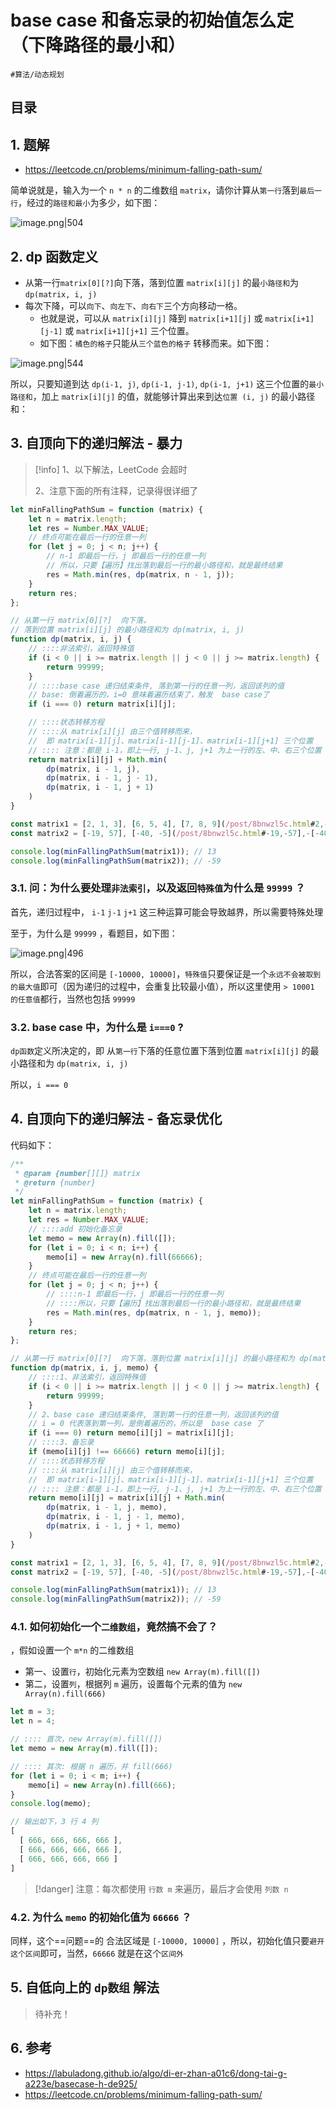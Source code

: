 
# base case 和备忘录的初始值怎么定（下降路径的最小和）


`#算法/动态规划` 


## 目录
<!-- toc -->
 ## 1. 题解 

- https://leetcode.cn/problems/minimum-falling-path-sum/

简单说就是，输入为一个 `n * n` 的二维数组 `matrix`，请你计算从`第一行`落到`最后一行`，经过的`路径和最小`为多少，如下图：

![image.png|504](https://832-1310531898.cos.ap-beijing.myqcloud.com/7fbfb0c72dfb093f3c028ac1d41924d2.png)

## 2. dp 函数定义

- 从第一行`matrix[0][?]`向下落，落到位置 `matrix[i][j]` 的最`小路径和`为 `dp(matrix, i, j)`
- 每次下降，可以`向下`、`向左下`、`向右下`三个方向移动一格。
	- 也就是说，可以从 `matrix[i][j]` 降到 `matrix[i+1][j]` 或 `matrix[i+1][j-1]` 或 `matrix[i+1][j+1]` 三个位置。
	- 如下图：`橘色的格子`只能从`三个蓝色的格子` 转移而来。如下图：

![image.png|544](https://832-1310531898.cos.ap-beijing.myqcloud.com/736082a26402922ebd21bf34f8136d34.png)

所以，只要知道到达 `dp(i-1, j)`, `dp(i-1, j-1)`, `dp(i-1, j+1)` 这三个位置的`最小路径和`，加上 `matrix[i][j]` 的值，就能够计算出来到达`位置 (i, j)` 的最小路径和：

## 3. 自顶向下的递归解法 - 暴力

> [!info]
> 1、以下解法，LeetCode 会超时
> 
> 2、注意下面的所有注释，记录得很详细了

```javascript
let minFallingPathSum = function (matrix) {
    let n = matrix.length;
    let res = Number.MAX_VALUE;
    // 终点可能在最后一行的任意一列
    for (let j = 0; j < n; j++) {
        // n-1 即最后一行，j 即最后一行的任意一列
        // 所以，只要【遍历】找出落到最后一行的最小路径和，就是最终结果
        res = Math.min(res, dp(matrix, n - 1, j));
    }
    return res;
};

// 从第一行 matrix[0][?]  向下落，
// 落到位置 matrix[i][j] 的最小路径和为 dp(matrix, i, j)
function dp(matrix, i, j) {
    // ::::非法索引，返回特殊值
    if (i < 0 || i >= matrix.length || j < 0 || j >= matrix.length) {
        return 99999;
    }
    // ::::base case 递归结束条件, 落到第一行的任意一列，返回该列的值
    // base: 倒着遍历的，i=0 意味着遍历结束了，触发  base case了
    if (i === 0) return matrix[i][j];

    // ::::状态转移方程
    // ::::从 matrix[i][j] 由三个值转移而来，
    //  即 matrix[i-1][j]、matrix[i-1][j-1]、matrix[i-1][j+1] 三个位置
    // :::: 注意：都是 i-1，即上一行, j-1、j, j+1 为上一行的左、中、右三个位置
    return matrix[i][j] + Math.min(
        dp(matrix, i - 1, j),
        dp(matrix, i - 1, j - 1),
        dp(matrix, i - 1, j + 1)
    )
}

const matrix1 = [2, 1, 3], [6, 5, 4], [7, 8, 9](/post/8bnwzl5c.html#2,-1,-3],-[6,-5,-4],-[7,-8,-9);
const matrix2 = [-19, 57], [-40, -5](/post/8bnwzl5c.html#-19,-57],-[-40,--5);

console.log(minFallingPathSum(matrix1)); // 13
console.log(minFallingPathSum(matrix2)); // -59

```

### 3.1. 问：为什么要处理`非法索引`，以及返回`特殊值`为什么是 `99999` ？ 

首先，递归过程中， `i-1`  `j-1`  `j+1` 这三种运算可能会导致越界，所以需要特殊处理

至于，为什么是 `99999` ，看题目，如下图：

![image.png|496](https://832-1310531898.cos.ap-beijing.myqcloud.com/a38cfd9dd07105d8cc22998e1ccd9397.png)

所以，合法答案的区间是 `[-10000, 10000]`，`特殊值`只要保证是一个`永远不会被取到的最大值`即可（因为递归的过程中，会重复比较最小值），所以这里使用 `> 10001 的任意值`都行，当然也包括 `99999` 

### 3.2. base case 中，为什么是 `i===0` ?

`dp函数`定义所决定的，即 从`第一行`下落的任意位置下落到位置 `matrix[i][j]` 的最小路径和为 `dp(matrix, i, j)`

所以，`i === 0` 

## 4. 自顶向下的递归解法 - 备忘录优化

代码如下：

```javascript hl:29,25
/**
 * @param {number[][]} matrix
 * @return {number}
 */
let minFallingPathSum = function (matrix) {
    let n = matrix.length;
    let res = Number.MAX_VALUE;
    // ::::add 初始化备忘录
    let memo = new Array(n).fill([]);
    for (let i = 0; i < n; i++) {
        memo[i] = new Array(n).fill(66666);
    }
    // 终点可能在最后一行的任意一列
    for (let j = 0; j < n; j++) {
        // ::::n-1 即最后一行，j 即最后一行的任意一列
        // ::::所以，只要【遍历】找出落到最后一行的最小路径和，就是最终结果
        res = Math.min(res, dp(matrix, n - 1, j, memo));
    }
    return res;
};

// 从第一行 matrix[0][?]  向下落，落到位置 matrix[i][j] 的最小路径和为 dp(matrix, i, j)
function dp(matrix, i, j, memo) {
    // ::::1、非法索引，返回特殊值
    if (i < 0 || i >= matrix.length || j < 0 || j >= matrix.length) {
        return 99999;
    }
    // 2、base case 递归结束条件, 落到第一行的任意一列，返回该列的值
    // i = 0 代表落到第一列，是倒着遍历的，所以是  base case 了
    if (i === 0) return memo[i][j] = matrix[i][j];
    // ::::3、备忘录
    if (memo[i][j] !== 66666) return memo[i][j];
    // ::::状态转移方程
    // ::::从 matrix[i][j] 由三个值转移而来，
    //  即 matrix[i-1][j]、matrix[i-1][j-1]、matrix[i-1][j+1] 三个位置
    // :::: 注意：都是 i-1，即上一行, j-1、j, j+1 为上一行的左、中、右三个位置
    return memo[i][j] = matrix[i][j] + Math.min(
        dp(matrix, i - 1, j, memo),
        dp(matrix, i - 1, j - 1, memo),
        dp(matrix, i - 1, j + 1, memo)
    )
}

const matrix1 = [2, 1, 3], [6, 5, 4], [7, 8, 9](/post/8bnwzl5c.html#2,-1,-3],-[6,-5,-4],-[7,-8,-9);
const matrix2 = [-19, 57], [-40, -5](/post/8bnwzl5c.html#-19,-57],-[-40,--5);

console.log(minFallingPathSum(matrix1)); // 13
console.log(minFallingPathSum(matrix2)); // -59

```

### 4.1. 如何初始化一个`二维数组`，竟然搞不会了？

，假如设置一个 `m*n` 的二维数组
- 第一、设置`行`，初始化元素为空数组 `new Array(m).fill([])`
- 第二，设置`列`，根据列 `m` 遍历，设置每个元素的值为 `new Array(n).fill(666)`

```javascript
let m = 3;
let n = 4;

// :::: 首次，new Array(m).fill([])
let memo = new Array(m).fill([]);

// :::: 其次: 根据 n 遍历，并 fill(666)
for (let i = 0; i < m; i++) {
    memo[i] = new Array(n).fill(666);
}
console.log(memo);

// 输出如下，3 行 4 列
[
  [ 666, 666, 666, 666 ],
  [ 666, 666, 666, 666 ],
  [ 666, 666, 666, 666 ]
] 

```

> [!danger]
> 注意：每次都使用 `行数 m` 来遍历，最后才会使用 `列数 n`

### 4.2. 为什么 `memo` 的初始化值为 `66666` ？ 

同样，这个==问题==的 合法区域是 `[-10000, 10000]` ，所以，初始化值只要`避开这个区间`即可，当然，`66666` 就是在这个`区间外` 

## 5. 自低向上的 `dp数组` 解法

> 待补充！

## 6. 参考

- https://labuladong.github.io/algo/di-er-zhan-a01c6/dong-tai-g-a223e/basecase-h-de925/
- https://leetcode.cn/problems/minimum-falling-path-sum/